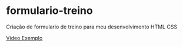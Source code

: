 # formulario-treino
Criação de formulario de treino para meu desenvolvimento HTML CSS

[Vídeo Exemplo](https://www.youtube.com/watch?v=wwqOJ2o84S4)
